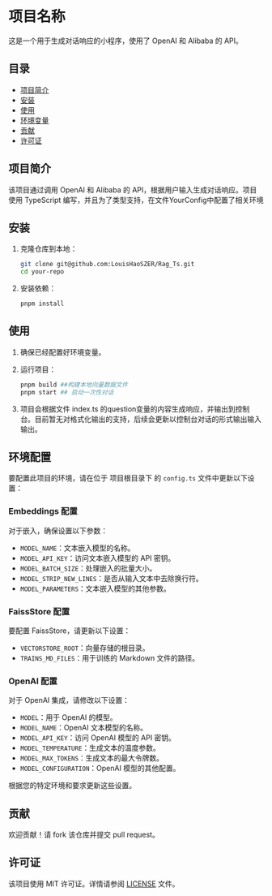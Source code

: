 # 项目名称

这是一个用于生成对话响应的小程序，使用了 OpenAI 和 Alibaba 的 API。

## 目录

- [项目简介](#项目简介)
- [安装](#安装)
- [使用](#使用)
- [环境变量](#环境变量)
- [贡献](#贡献)
- [许可证](#许可证)

## 项目简介

该项目通过调用 OpenAI 和 Alibaba 的 API，根据用户输入生成对话响应。项目使用 TypeScript 编写，并且为了类型支持，在文件YourConfig中配置了相关环境

## 安装

1. 克隆仓库到本地：

    ```bash
    git clone git@github.com:LouisHaoSZER/Rag_Ts.git
    cd your-repo
    ```

2. 安装依赖：

    ```bash
    pnpm install
    ```

## 使用

1. 确保已经配置好环境变量。
2. 运行项目：

    ```bash
    pnpm build ##构建本地向量数据文件
    pnpm start ## 启动一次性对话
    ```

3. 项目会根据文件 index.ts 的question变量的内容生成响应，并输出到控制台。目前暂无对格式化输出的支持，后续会更新以控制台对话的形式输出输入输出。

## 环境配置

要配置此项目的环境，请在位于 项目根目录下 的 `config.ts` 文件中更新以下设置：

### Embeddings 配置

对于嵌入，确保设置以下参数：

- `MODEL_NAME`：文本嵌入模型的名称。
- `MODEL_API_KEY`：访问文本嵌入模型的 API 密钥。
- `MODEL_BATCH_SIZE`：处理嵌入的批量大小。
- `MODEL_STRIP_NEW_LINES`：是否从输入文本中去除换行符。
- `MODEL_PARAMETERS`：文本嵌入模型的其他参数。

### FaissStore 配置

要配置 FaissStore，请更新以下设置：

- `VECTORSTORE_ROOT`：向量存储的根目录。
- `TRAINS_MD_FILES`：用于训练的 Markdown 文件的路径。

### OpenAI 配置

对于 OpenAI 集成，请修改以下设置：

- `MODEL`：用于 OpenAI 的模型。
- `MODEL_NAME`：OpenAI 文本模型的名称。
- `MODEL_API_KEY`：访问 OpenAI 模型的 API 密钥。
- `MODEL_TEMPERATURE`：生成文本的温度参数。
- `MODEL_MAX_TOKENS`：生成文本的最大令牌数。
- `MODEL_CONFIGURATION`：OpenAI 模型的其他配置。

根据您的特定环境和要求更新这些设置。

## 贡献

欢迎贡献！请 fork 该仓库并提交 pull request。

## 许可证

该项目使用 MIT 许可证。详情请参阅 [LICENSE](LICENSE) 文件。
